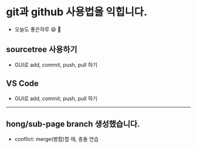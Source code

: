 # git과  github 사용법을 익힙니다.
- 오늘도 좋은하루 😄 🤭

## sourcetree 사용하기
- GUI로 add, commit, push, pull 하기

## VS Code
- GUI로 add, commit, push, pull 하기

---
## hong/sub-page branch 생성했습니다.
- conflict: merge(병합)할 때, 충돌 연습